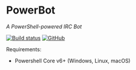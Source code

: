 # PowerBot
_A PowerShell-powered IRC Bot_

[![Build status](https://ci.appveyor.com/api/projects/status/9in3tpx5qlfos6pl?svg=true)](https://ci.appveyor.com/project/Occupi/powerbot) 
[![GitHub](https://img.shields.io/github/license/mashape/apistatus.svg)](https://github.com/occupi2011/powerbot)


Requirements:
* Powershell Core v6+ (Windows, Linux, macOS)
